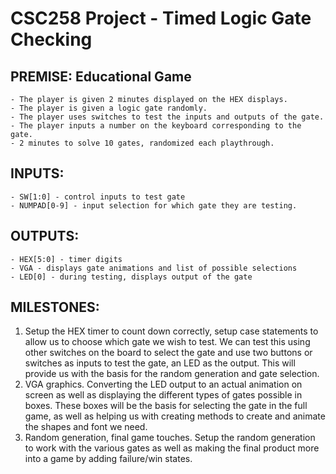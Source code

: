 # CSC258 Project - Timed Logic Gate Checking

## PREMISE: Educational Game
	- The player is given 2 minutes displayed on the HEX displays.
	- The player is given a logic gate randomly.
	- The player uses switches to test the inputs and outputs of the gate.
	- The player inputs a number on the keyboard corresponding to the gate.
	- 2 minutes to solve 10 gates, randomized each playthrough.

## INPUTS:
	- SW[1:0] - control inputs to test gate
	- NUMPAD[0-9] - input selection for which gate they are testing.

## OUTPUTS:
	- HEX[5:0] - timer digits
	- VGA - displays gate animations and list of possible selections
	- LED[0] - during testing, displays output of the gate

## MILESTONES:
1. Setup the HEX timer to count down correctly, setup case statements to allow us to choose which gate we wish to test. We can test this using other switches on the board to select the gate and use two buttons or switches as inputs to test the gate, an LED as the output. This will provide us with the basis for the random generation and gate selection.
2. VGA graphics. Converting the LED output to an actual animation on screen as well as displaying the different types of gates possible in boxes. These boxes will be the basis for selecting the gate in the full game, as well as helping us with creating methods to create and animate the shapes and font we need.
3. Random generation, final game touches. Setup the random generation to work with the various gates as well as making the final product more into a game by adding failure/win states.
